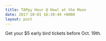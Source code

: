 ```yaml
---
title: TAPpy Hour @ Howl at the Moon
date: 2017-10-01 16:39:49 +0000
layout: post
---
```


Get your $5 early bird tickets before Oct. 19th.